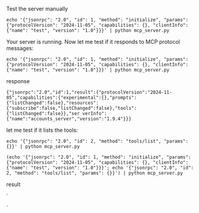 Test the server manually

`echo '{"jsonrpc": "2.0", "id": 1, "method": "initialize", "params": {"protocolVersion": "2024-11-05", "capabilities": {}, "clientInfo": {"name": "test", "version": "1.0"}}}' | python mcp_server.py`

Your server is running. Now let me test if it responds to MCP protocol messages:

`echo '{"jsonrpc": "2.0", "id": 1, "method": "initialize", "params": {"protocolVersion": "2024-11-05", "capabilities": {}, "clientInfo": {"name": "test", "version": "1.0"}}}' | python mcp_server.py`

response

`{"jsonrpc":"2.0","id":1,"result":{"protocolVersion":"2024-11-05","capabilities":{"experimental":{},"prompts":
{"listChanged":false},"resources":{"subscribe":false,"listChanged":false},"tools":{"listChanged":false}},"ser
verInfo":{"name":"accounts_server","version":"1.9.4"}}}`

let me test if it lists the tools:

`
echo '{"jsonrpc": "2.0", "id": 2, "method": "tools/list", "params": {}}' | python mcp_server.py
`

`
(echo '{"jsonrpc": "2.0", "id": 1, "method": "initialize", "params": {"protocolVersion": "2024-11-05", "capabilities": {}, "clientInfo": {"name": "test", "version": "1.0"}}}'; echo '{"jsonrpc": "2.0", "id": 2, "method": "tools/list", "params": {}}') | python mcp_server.py
`

result

`

`